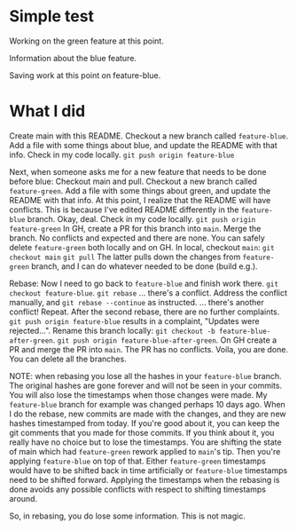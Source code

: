 # Simple test

Working on the green feature at this point.

Information about the blue feature.

Saving work at this point on feature-blue.

# What I did

Create main with this README.
Checkout a new branch called `feature-blue`.
Add a file with some things about blue, and update the README with that info.
Check in my code locally.
`git push origin feature-blue`


Next, when someone asks me for a new feature that needs to be done before blue:
Checkout main and pull.
Checkout a new branch called `feature-green`.
Add a file with some things about green, and update the README with that info.
At this point, I realize that the README will have conflicts. This is because I've edited README differently in the `feature-blue` branch. Okay, deal.
Check in my code locally.
`git push origin feature-green`
In GH, create a PR for this branch into `main`. Merge the branch. No conflicts and expected and there are none.
You can safely delete `feature-green` both locally and on GH.
In local, checkout `main`:
`git checkout main`
`git pull`
The latter pulls down the changes from `feature-green` branch, and I can do whatever needed to be done (build e.g.).

Rebase:
Now I need to go back to `feature-blue` and finish work there.
`git checkout feature-blue`.
`git rebase`
... there's a conflict. Address the conflict manually, and `git rebase --continue` as instructed.
... there's another conflict! Repeat. After the second rebase, there are no further complaints.
`git push origin feature-blue` results in a complaint, "Updates were rejected...".
Rename this branch locally:
`git checkout -b feature-blue-after-green`.
`git push origin feature-blue-after-green`.
On GH create a PR and merge the PR into `main`. The PR has no conflicts. 
Voila, you are done. You can delete all the branches.

NOTE: when rebasing you lose all the hashes in your `feature-blue` branch. The original hashes are gone forever and will not be seen in your commits.
You will also lose the timestamps when those changes were made. My `feature-blue` branch for example was changed perhaps 10 days ago.
When I do the rebase, new commits are made with the changes, and they are new hashes timestamped from today. If you're good about it, you can keep the git comments that you made for those commits.
If you think about it, you really have no choice but to lose the timestamps. You are shifting the state of main which had `feature-green` rework applied to `main`'s tip. Then you're applying `feature-blue` on top of that. Either `feature-green` timestamps would have to be shifted back in time artificially or `feature-blue` timestamps need to be shifted forward. Applying the timestamps when the rebasing is done avoids any possible conflicts with respect to shifting timestamps around.

So, in rebasing, you do lose some information. This is not magic.
